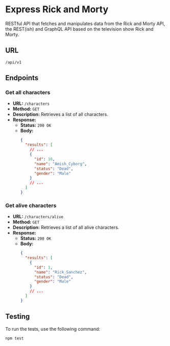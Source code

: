 # Express Rick and Morty

RESTful API that fetches and manipulates data from the Rick and Morty API, the REST(ish) and GraphQL API based on the television show Rick and Morty.

## URL

```
/api/v1
```

## Endpoints

### Get all characters

- **URL:** `/characters`
- **Method:** `GET`
- **Description:** Retrieves a list of all characters.
- **Response:**
  - **Status:** `200 OK`
  - **Body:**
    ```json
    {
      "results": [
        // ...
        {
          "id": 16,
          "name": "Amish_Cyborg",
          "status": "Dead",
          "gender": "Male"
        }
        // ...
      ]
    }
    ```

### Get alive characters

- **URL:** `/characters/alive`
- **Method:** `GET`
- **Description:** Retrieves a list of all alive characters.
- **Response:**
  - **Status:** `200 OK`
  - **Body:**
    ```json
    {
      "results": [
        {
          "id": 1,
          "name": "Rick_Sanchez",
          "status": "Dead",
          "gender": "Male"
        }
        // ...
      ]
    }
    ```

## Testing

To run the tests, use the following command:

```bash
npm test
```
